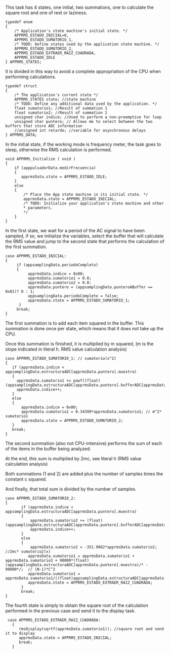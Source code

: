 This task has 4 states, one initial, two summations, one to calculate the square root and one of rest or laziness.

<pre><code>typedef enum
{
    /* Application's state machine's initial state. */
    APPRMS_ESTADO_INICIAL=0,
    APPRMS_ESTADO_SUMATORIO_1,
    /* TODO: Define states used by the application state machine. */
    APPRMS_ESTADO_SUMATORIO_2,
    APPRMS_ESTADO_EXTRAER_RAIZ_CUADRADA,         
    APPRMS_ESTADO_IDLE        
} APPRMS_STATES;</code></pre>

It is divided in this way to avoid a complete appropriation of the CPU when performing calculations.

<pre><code>typedef struct
{
    /* The application's current state */
    APPRMS_STATES state; //state machine
    /* TODO: Define any additional data used by the application. */
    float sumatorio1; //Result of summation 1
    float sumatorio2; //Result of summation 2
    unsigned char indice; //Used to perform a non-preemptive for loop
    unsigned char puntero; // Allows me to select between the two buffers that store ADC information
    //unsigned int retardo; //variable for asynchronous delays
} APPRMS_DATA;</code></pre>

In the initial state, if the working mode is frequency meter, the task goes to sleep, otherwise the RMS calculation is performed.

<pre><code>void APPRMS_Initialize ( void )
{
    if (apppulsadorData.medirFrecuencia)
    {
       apprmsData.state = APPRMS_ESTADO_IDLE;
    }
    else
    {
        /* Place the App state machine in its initial state. */
        apprmsData.state = APPRMS_ESTADO_INICIAL;
        /* TODO: Initialize your application's state machine and other
        * parameters.
        */
    }
}</code></pre>

In the first state, we wait for a period of the AC signal to have been sampled, if so, we initialize the variables, select the buffer that will calculate the RMS value and jump to the second state that performs the calculation of the first summation.

<pre><code>case APPRMS_ESTADO_INICIAL:
{
     if (appsamplingData.periodoCompleto)
     {
          apprmsData.indice = 0x00;
          apprmsData.sumatorio1 = 0.0;
          apprmsData.sumatorio2 = 0.0;
          apprmsData.puntero = (appsamplingData.punteroABuffer == 0x01)? 0 : 1;
          appsamplingData.periodoCompleto = false;
          apprmsData.state = APPRMS_ESTADO_SUMATORIO_1;
      }
     break;
}</code></pre>

The first summation is to add each item squared in the buffer.
This summation is done once per state, which means that it does not take up the CPU.

Once this summation is finished, it is multiplied by m squared, (m is the slope indicated in literal h. RMS value calculation analysis)

<pre><code>case APPRMS_ESTADO_SUMATORIO_1: // sumatorio(x^2)
{
   if (apprmsData.indice < appsamplingData.estructuraADC[apprmsData.puntero].muestra)
   {
     apprmsData.sumatorio1 += powf((float)(appsamplingData.estructuraADC[apprmsData.puntero].bufferADC[apprmsData.indice]),2);
     apprmsData.indice++;
   }
   else
   {
       apprmsData.indice = 0x00;
       apprmsData.sumatorio1 = 0.34399*apprmsData.sumatorio1; // m^2* sumatorio1
       apprmsData.state = APPRMS_ESTADO_SUMATORIO_2;
   }
   break;
}</code></pre>

The second summation (also not CPU-intensive) performs the sum of each of the items in the buffer being analyzed.

At the end, this sum is multiplied by 2mc, see literal h (RMS value calculation analysis)

Both summations (1 and 2) are added plus the number of samples times the constant c squared.

And finally, that total sum is divided by the number of samples.

<pre><code>case APPRMS_ESTADO_SUMATORIO_2:
{
       if (apprmsData.indice < appsamplingData.estructuraADC[apprmsData.puntero].muestra)
       {
           apprmsData.sumatorio2 += (float)(appsamplingData.estructuraADC[apprmsData.puntero].bufferADC[apprmsData.indice]);
           apprmsData.indice++;
       }
       else
       {
           apprmsData.sumatorio2 = -351.9062*apprmsData.sumatorio2; //2mc* sumatorio2(x)
          apprmsData.sumatorio1 = apprmsData.sumatorio1 + apprmsData.sumatorio2 + 90000*(float)           (appsamplingData.estructuraADC[apprmsData.puntero].muestra)/* - 90000*/;  // (N-1)*C^2 
          apprmsData.sumatorio1 = apprmsData.sumatorio1/((float)appsamplingData.estructuraADC[apprmsData.puntero].muestra);
          apprmsData.state = APPRMS_ESTADO_EXTRAER_RAIZ_CUADRADA;
       }
       break;
}
</code></pre>

The fourth state is simply to obtain the square root of the calculation performed in the previous case and send it to the display task.

<pre><code> case APPRMS_ESTADO_EXTRAER_RAIZ_CUADRADA:
   {
      rmsDisplay(sqrtf(apprmsData.sumatorio1)); //square root and send it to display
      apprmsData.state = APPRMS_ESTADO_INICIAL;
      break;
   }
</code></pre>



